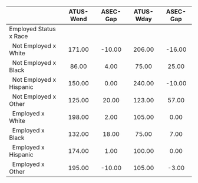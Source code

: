
|                      |    ATUS-Wend |     ASEC-Gap |    ATUS-Wday |     ASEC-Gap |
| -------------------- | :----------: | :----------: | :----------: | :----------: |
| Employed Status x Race |              |              |              |              |
| &nbsp;&nbsp;Not Employed x White |       171.00 |       -10.00 |       206.00 |       -16.00 |
| &nbsp;&nbsp;Not Employed x Black |        86.00 |         4.00 |        75.00 |        25.00 |
| &nbsp;&nbsp;Not Employed x Hispanic |       150.00 |         0.00 |       240.00 |       -10.00 |
| &nbsp;&nbsp;Not Employed x Other |       125.00 |        20.00 |       123.00 |        57.00 |
| &nbsp;&nbsp;Employed x White |       198.00 |         2.00 |       105.00 |         0.00 |
| &nbsp;&nbsp;Employed x Black |       132.00 |        18.00 |        75.00 |         7.00 |
| &nbsp;&nbsp;Employed x Hispanic |       174.00 |         1.00 |       100.00 |         0.00 |
| &nbsp;&nbsp;Employed x Other |       195.00 |       -10.00 |       105.00 |        -3.00 |

